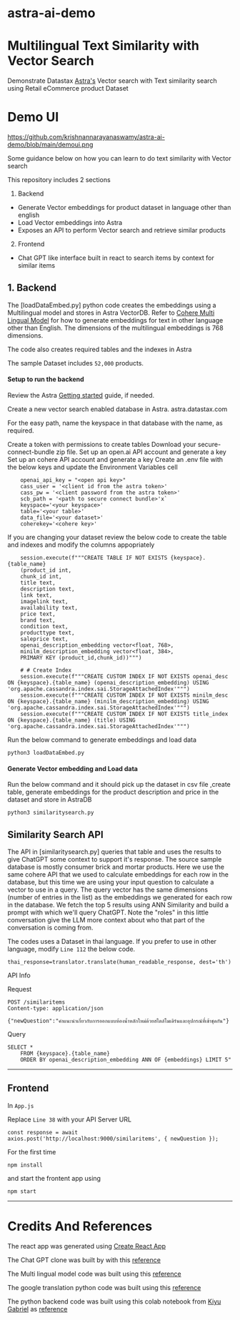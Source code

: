 # astra-ai-demo

# Multilingual Text Similarity with Vector Search

Demonstrate Datastax [Astra's](https://docs.datastax.com/en/astra-serverless/docs/vector-search/overview.html) Vector search with Text similarity search using Retail eCommerce product Dataset

# Demo UI

https://github.com/krishnannarayanaswamy/astra-ai-demo/blob/main/demoui.png


Some guidance below on how you can learn to do text similarity with Vector search

This repository includes 2 sections 

1. Backend
- Generate Vector embeddings for product dataset in language other than english
- Load Vector embeddings into Astra
- Exposes an API to perform Vector search and retrieve similar products
2. Frontend
- Chat GPT like interface built in react to search items by context for similar items

## 1. Backend

The [loadDataEmbed.py] python code creates the embeddings using a Multilingual model and stores in Astra VectorDB. Refer to [Cohere Multi Lingual Model](https://docs.cohere.com/docs/multilingual-language-models) for how to generate embeddings for text in other language other than English. The dimensions of the multilingual embeddings is 768 dimensions.

The code also creates required tables and the indexes in Astra

The sample Dataset includes `52,000` products.

#### Setup to run the backend

Review the Astra [Getting started](https://docs.datastax.com/en/astra-serverless/docs/getting-started/getting-started.html) guide, if needed.

Create a new vector search enabled database in Astra. astra.datastax.com

For the easy path, name the keyspace in that database with the name, as required.

Create a token with permissions to create tables
Download your secure-connect-bundle zip file.
Set up an open.ai API account and generate a key
Set up an cohere API account and generate a key
Create an .env file with the below keys and update the Environment Variables cell

```
    openai_api_key = "<open api key>"
    cass_user = '<client id from the astra token>'
    cass_pw = '<client password from the astra token>'
    scb_path = '<path to secure connect bundle>'x`
    keyspace='<your keyspace>'
    table='<your table>'
    data_file='<your dataset>'
    coherekey='<cohere key>'

```
If you are changing your dataset review the below code to create the table and indexes and modify the columns appopriately


```
    session.execute(f"""CREATE TABLE IF NOT EXISTS {keyspace}.{table_name}
    (product_id int,
    chunk_id int,
    title text,
    description text,
    link text,
    imagelink text,
    availability text,   
    price text,
    brand text,
    condition text,
    producttype text,
    saleprice text,                                              
    openai_description_embedding vector<float, 768>,
    minilm_description_embedding vector<float, 384>,
    PRIMARY KEY (product_id,chunk_id))""")

    # # Create Index
    session.execute(f"""CREATE CUSTOM INDEX IF NOT EXISTS openai_desc ON {keyspace}.{table_name} (openai_description_embedding) USING 'org.apache.cassandra.index.sai.StorageAttachedIndex'""")
    session.execute(f"""CREATE CUSTOM INDEX IF NOT EXISTS minilm_desc ON {keyspace}.{table_name} (minilm_description_embedding) USING 'org.apache.cassandra.index.sai.StorageAttachedIndex'""")
    session.execute(f"""CREATE CUSTOM INDEX IF NOT EXISTS title_index ON {keyspace}.{table_name} (title) USING 'org.apache.cassandra.index.sai.StorageAttachedIndex'""")
```

Run the below command to generate embeddings and load data


```
python3 loadDataEmbed.py
```

#### Generate Vector embedding and Load data

Run the below command and it should pick up the dataset in csv file ,create table, generate embeddings for the product description and price in the dataset and store in AstraDB


```
python3 similaritysearch.py
```

## Similarity Search API

The API in [similaritysearch.py] queries that table and uses the results to give ChatGPT some context to support it's response. The source sample database is mostly consumer brick and mortar products. 
Here we use the same cohere API that we used to calculate embeddings for each row in the database, but this time we are using your input question to calculate a vector to use in a query. The query vector has the same dimensions (number of entries in the list) as the embeddings we generated for each row in the database. We fetch the top 5 results using ANN Similarity and build a prompt with which we'll query ChatGPT. Note the "roles" in this little conversation give the LLM more context about who that part of the conversation is coming from.

The codes uses a Dataset in thai language. If you prefer to use in other language, modify `Line 112` the below code.

```
thai_response=translator.translate(human_readable_response, dest='th')
```

API Info

Request

```
POST /similaritems
Content-type: application/json

{"newQuestion":"คำแนะนำเกี่ยวกับการออกแบบห้องน้ำหลักใหม่ด้วยสไตล์โมเดิร์นและอุปกรณ์ที่เข้าชุดกัน"}

```

Query
```
SELECT *
    FROM {keyspace}.{table_name}
    ORDER BY openai_description_embedding ANN OF {embeddings} LIMIT 5"
```

---

## Frontend

In `App.js`

Replace `Line 38` with your API Server URL

```
const response = await axios.post('http://localhost:9000/similaritems', { newQuestion });
```
For the first time

```
npm install
```

and start the frontent app using

```
npm start
```
--- 

# Credits And References

The react app was generated using [Create React App](https://create-react-app.dev/)

The Chat GPT clone was built by with this [reference](https://kinsta.com/blog/chatgpt-clone/)

The Multi lingual model code was built using this [reference](https://docs.cohere.com/docs/multilingual-language-models)

The google translation python code was built using this [reference](https://pypi.org/project/googletrans/)

The python backend code was built using this colab notebook from [Kiyu Gabriel](https://github.com/qzg) as [reference](https://colab.research.google.com/drive/1j0PZCwyrs6f560siIabLG0YY2PYWtfpx?usp=sharing#scrollTo=24d02afb-13b1-4c71-8610-90768e21989e)
